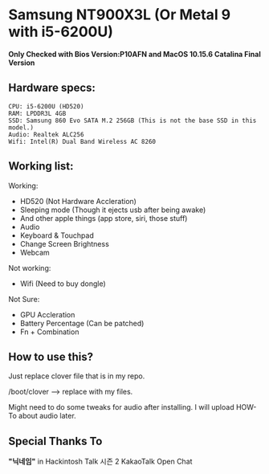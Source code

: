 # Samsung NT900X3L (Or Metal 9 with i5-6200U)

**Only Checked with Bios Version:P10AFN and MacOS 10.15.6 Catalina Final Version** 

## Hardware specs:
``` 
CPU: i5-6200U (HD520)
RAM: LPDDR3L 4GB
SSD: Samsung 860 Evo SATA M.2 256GB (This is not the base SSD in this model.)
Audio: Realtek ALC256
Wifi: Intel(R) Dual Band Wireless AC 8260
```
## Working list:

Working:
- HD520 (Not Hardware Accleration)
- Sleeping mode (Though it ejects usb after being awake)
- And other apple things (app store, siri, those stuff)
- Audio
- Keyboard & Touchpad
- Change Screen Brightness
- Webcam

Not working:
- Wifi (Need to buy dongle)

Not Sure: 
- GPU Accleration
- Battery Percentage (Can be patched)
- Fn + Combination

## How to use this?

Just replace clover file that is in my repo. 

/boot/clover --> replace with my files. 

Might need to do some tweaks for audio after installing. I will upload HOW-To about audio later. 

## Special Thanks To

**"닉네임"** in Hackintosh Talk 시즌 2 KakaoTalk Open Chat
